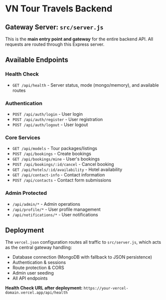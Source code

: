 # VN Tour Travels Backend

## Gateway Server: `src/server.js`

This is the **main entry point and gateway** for the entire backend API. All requests are routed through this Express server.

## Available Endpoints

### Health Check
- `GET /api/health` - Server status, mode (mongo/memory), and available routes

### Authentication
- `POST /api/auth/login` - User login
- `POST /api/auth/register` - User registration
- `POST /api/auth/logout` - User logout

### Core Services
- `GET /api/models` - Tour packages/listings
- `POST /api/bookings` - Create bookings
- `GET /api/bookings/mine` - User's bookings
- `POST /api/bookings/:id/cancel` - Cancel booking
- `GET /api/hotels/:id/availability` - Hotel availability
- `GET /api/contact-info` - Contact information
- `POST /api/contacts` - Contact form submissions

### Admin Protected
- `/api/admin/*` - Admin operations
- `/api/profile/*` - User profile management
- `/api/notifications/*` - User notifications

## Deployment

The `vercel.json` configuration routes all traffic to `src/server.js`, which acts as the central gateway handling:
- Database connection (MongoDB with fallback to JSON persistence)
- Authentication & sessions
- Route protection & CORS
- Admin user seeding
- All API endpoints

**Health Check URL after deployment:** `https://your-vercel-domain.vercel.app/api/health`
